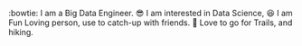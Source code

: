 :bowtie: I am a Big Data Engineer.
:sunglasses: I am interested in Data Science,
:laughing: I am Fun Loving person, use to catch-up with friends.
:horse_racing: Love to go for Trails, and hiking.
